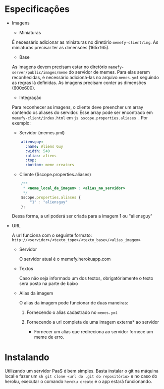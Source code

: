 # Especificações

- Imagens
    - Miniaturas
    
    É necessário adicionar as miniaturas no diretório ``` memefy-client/img ```. As miniaturas precisar ter as dimensões (165x165).
    
    - Base
    
    As imagens devem precisam estar no diretório ``` memefy-server/public/images/meme ``` do servidor de memes. Para elas serem reconhecidas, é necessário adicioná-las no arquivo ``` memes.yml ``` seguindo as regras lá definidas. As imagens precisam conter as dimensões (600x600).
    
    - Integração
    
    Para reconhecer as imagens, o cliente deve preencher um array contendo os aliases do servidor. Esse array pode ser encontrado em ``` memefy-client/index.html ``` em ```js $scope.properties.aliases ```.
    Por exemplo:
    - Servidor
    (memes.yml)
    ```yaml
        aliensguy:
          :name: Aliens Guy
          :width: 540
          :alias: aliens
          :top:  
          :bottom: meme creators
    ```
    
    - Cliente
    ($scope.properties.aliases)
    ```js
        /**
         * <nome_local_da_imagem> : <alias_no_servidor>
         */
        $scope.properties.aliases {
            "1" : "aliensguy"
        };
    ```
    
    Dessa forma, a url poderá ser criada para a imagem 1 ou "aliensguy"

- URL
    
    A url funciona com o seguinte formato: ``` http://<servidor>/<texto_topo>/<texto_base>/<alias_imagem> ```
    
    - Servidor
        
        O servidor atual é o memefy.herokuapp.com
    
    - Textos
        
        Caso não seja informado um dos textos, obrigatóriamente o texto sera posto na parte de baixo
    
    - Alias da imagem
    
        O alias da imagem pode funcionar de duas maneiras:             
        1. Fornecendo o alias cadastrado no ``` memes.yml ```
        2. Fornecendo a url completa de uma imagem externa* ao servidor
        
        
            * Fornecer um alias que redireciona ao servidor fornece um meme de erro.

# Instalando

Utilizando um servidor PaaS é bem simples. Basta instalar o git na máquina local e fazer um ```sh git clone <url do .git do repositório>``` e no caso do heroku, executar o comando ``` heroku create ``` e o app estará funcionando.




